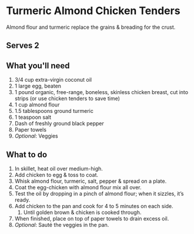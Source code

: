 # Turmeric Almond Chicken Tenders
Almond flour and turmeric replace the grains & breading for the crust.

## Serves 2

## What you'll need
1. 3/4 cup extra-virgin coconut oil
2. 1 large egg, beaten
3. 1 pound organic, free-range, boneless, skinless chicken breast, cut into strips (or use chicken tenders to save time)
4. 1 cup almond flour
5. 1.5 tablespoons ground turmeric
6. 1 teaspoon salt
7. Dash of freshly ground black pepper
8. Paper towels
9. _Optional_: Veggies

## What to do
1. In skillet, heat oil over medium-high.
2. Add chicken to egg & toss to coat.
3. Whisk almond flour, turmeric, salt, pepper & spread on a plate.
4. Coat the egg-chicken with almond flour mix all over.
5. Test the oil by dropping in a pinch of almond flour; when it sizzles, it’s ready.
6. Add chicken to the pan and cook for 4 to 5 minutes on each side.
   1. Until golden brown & chicken is cooked through.
7. When finished, place on top of paper towels to drain excess oil.
8. _Optional_: Sauté the veggies in the pan.
